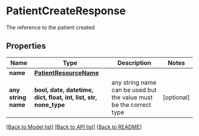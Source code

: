 # PatientCreateResponse

The reference to the patient created

## Properties
Name | Type | Description | Notes
------------ | ------------- | ------------- | -------------
**name** | [**PatientResourceName**](PatientResourceName.md) |  | 
**any string name** | **bool, date, datetime, dict, float, int, list, str, none_type** | any string name can be used but the value must be the correct type | [optional]

[[Back to Model list]](../README.md#documentation-for-models) [[Back to API list]](../README.md#documentation-for-api-endpoints) [[Back to README]](../README.md)


